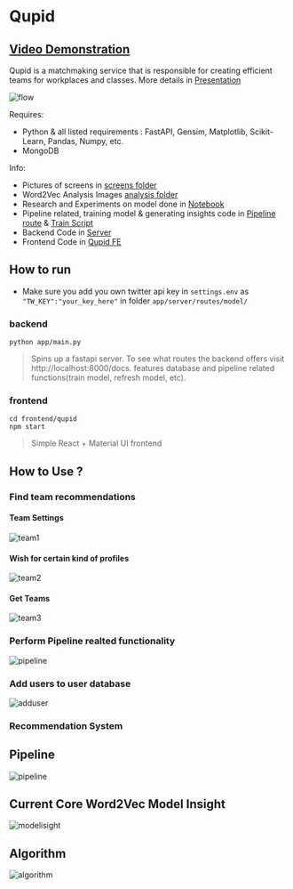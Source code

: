 # Qupid

## [Video Demonstration](https://youtu.be/Y8q1dmxS2MY)

Qupid is a matchmaking service that is responsible for creating efficient teams for workplaces and classes. More details in [Presentation](https://github.com/Kaushal1011/Qupid/blob/main/Qupid_%20Teams_Matchmaking_Service.pdf)

![flow](Qupid.png)

Requires:

- Python & all listed requirements : FastAPI, Gensim, Matplotlib, Scikit-Learn, Pandas, Numpy, etc.
- MongoDB

Info:

- Pictures of screens in [screens folder](screens)
- Word2Vec Analysis Images [analysis folder](analysis)
- Research and Experiments on model done in [Notebook](Data&Word2Vec.ipynb)
- Pipeline related, training model & generating insights code in [Pipeline route](app/server/routes/pipeline.py) & [Train Script](app/server/routes/model/train.py)
- Backend Code in [Server](app/server)
- Frontend Code in [Qupid FE](frontend/qupid)
## How to run

- Make sure you add you own twitter api key in `settings.env` as `"TW_KEY":"your_key_here"` in folder `app/server/routes/model/` 

### backend

```
python app/main.py
```
> Spins up a fastapi server. To see what routes the backend offers visit http://localhost:8000/docs. features database and pipeline related functions(train model, refresh model, etc). 

### frontend

```
cd frontend/qupid
npm start
```
> Simple React + Material UI frontend 

## How to Use ? 

### Find team recommendations

#### Team Settings 

![team1](screens/recommend1.png)

#### Wish for certain kind of profiles

![team2](screens/recommend2.png)

#### Get Teams

![team3](screens/teams.png)

### Perform Pipeline realted functionality

![pipeline](screens/pipelinesettings.png)

### Add users to user database

![adduser](screens/addusersdb.png)

### Recommendation System

## Pipeline 

![pipeline](AOBDDataPipelineModel.png)

## Current Core Word2Vec Model Insight

![modelisight](currentmodelinsight.png)

## Algorithm

![algorithm](AOBDAlgorithm.png)
